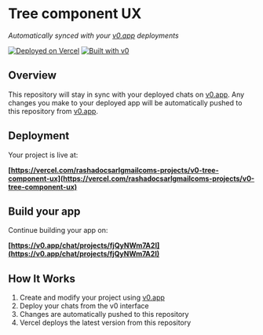# Tree component UX

*Automatically synced with your [v0.app](https://v0.app) deployments*

[![Deployed on Vercel](https://img.shields.io/badge/Deployed%20on-Vercel-black?style=for-the-badge&logo=vercel)](https://vercel.com/rashadocsarlgmailcoms-projects/v0-tree-component-ux)
[![Built with v0](https://img.shields.io/badge/Built%20with-v0.app-black?style=for-the-badge)](https://v0.app/chat/projects/fjQyNWm7A2I)

## Overview

This repository will stay in sync with your deployed chats on [v0.app](https://v0.app).
Any changes you make to your deployed app will be automatically pushed to this repository from [v0.app](https://v0.app).

## Deployment

Your project is live at:

**[https://vercel.com/rashadocsarlgmailcoms-projects/v0-tree-component-ux](https://vercel.com/rashadocsarlgmailcoms-projects/v0-tree-component-ux)**

## Build your app

Continue building your app on:

**[https://v0.app/chat/projects/fjQyNWm7A2I](https://v0.app/chat/projects/fjQyNWm7A2I)**

## How It Works

1. Create and modify your project using [v0.app](https://v0.app)
2. Deploy your chats from the v0 interface
3. Changes are automatically pushed to this repository
4. Vercel deploys the latest version from this repository